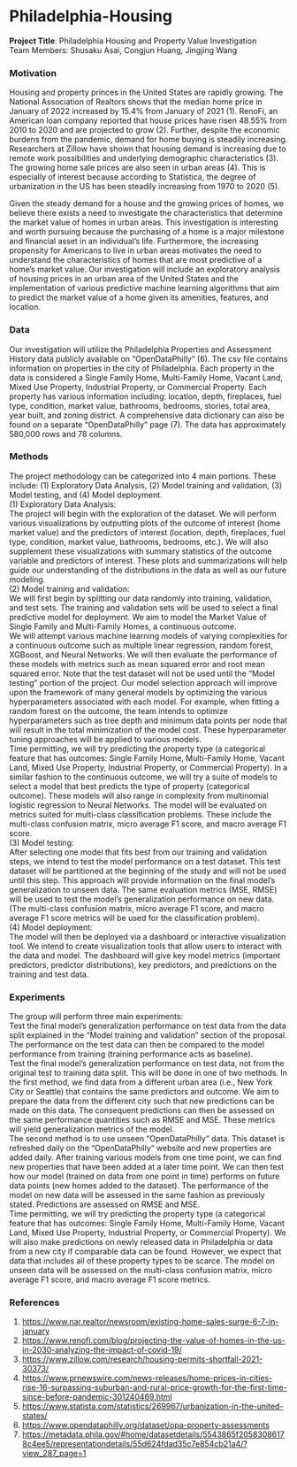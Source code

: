 # Philadelphia-Housing

**Project Title**: Philadelphia Housing and Property Value Investigation  
Team Members: Shusaku Asai, Congjun Huang, Jingjing Wang   

### Motivation  
Housing and property princes in the United States are rapidly growing. The National Association of Realtors shows that the median home price in January of 2022 increased by 15.4% from January of 2021 (1). RenoFi, an American loan company reported that house prices have risen 48.55% from 2010 to 2020 and are projected to grow (2). Further, despite the economic burdens from the pandemic, demand for home buying is steadily increasing. Researchers at Zillow have shown that housing demand is increasing due to remote work possibilities and underlying demographic characteristics (3). The growing home sale prices are also seen in urban areas (4). This is especially of interest because according to Statistica, the degree of urbanization in the US has been steadily increasing from 1970 to 2020 (5).      

Given the steady demand for a house and the growing prices of homes, we believe there exists a need to investigate the characteristics that determine the market value of homes in urban areas. This investigation is interesting and worth pursuing because the purchasing of a home is a major milestone and financial asset in an individual’s life. Furthermore, the increasing propensity for Americans to live in urban areas motivates the need to understand the characteristics of homes that are most predictive of a home’s market value. Our investigation will include an exploratory analysis of housing prices in an urban area of the United States and the implementation of various predictive machine learning algorithms that aim to predict the market value of a home given its amenities, features, and location.    

### Data   
Our investigation will utilize the Philadelphia Properties and Assessment History data publicly available on “OpenDataPhilly“ (6). The csv file contains information on properties in the city of Philadelphia. Each property in the data is considered a Single Family Home, Multi-Family Home, Vacant Land, Mixed Use Property, Industrial Property, or Commercial Property. Each property has various information including: location, depth, fireplaces, fuel type, condition, market value, bathrooms, bedrooms, stories, total area, year built, and zoning district. A comprehensive data dictionary can also be found on a separate “OpenDataPhilly” page (7). The data has approximately 580,000 rows and 78 columns.    

### Methods   
The project methodology can be categorized into 4 main portions. These include: (1) Exploratory Data Analysis, (2) Model training and validation, (3) Model testing, and (4) Model deployment.  
(1) Exploratory Data Analysis:  
The project will begin with the exploration of the dataset. We will perform various visualizations by outputting plots of the outcome of interest (home market value) and the predictors of interest (location, depth, fireplaces, fuel type, condition, market value, bathrooms, bedrooms, etc.). We will also supplement these visualizations with summary statistics of the outcome variable and predictors of interest. These plots and summarizations will help guide our understanding of the distributions in the data as well as our future modeling.  
(2) Model training and validation:  
We will first begin by splitting our data randomly into training, validation, and test sets. The training and validation sets will be used to select a final predictive model for deployment. We aim to model the Market Value of Single Family and  Multi-Family Homes, a continuous outcome.    
We will attempt various machine learning models of varying complexities for a continuous outcome such as multiple linear regression, random forest, XGBoost, and Neural Networks. We will then evaluate the performance of these models with metrics such as mean squared error and root mean squared error. Note that the test dataset will not be used until the “Model testing” portion of the project. Our model selection approach will improve upon the framework of many general models by optimizing the various hyperparameters associated with each model. For example, when fitting a random forest on the outcome, the team intends to optimize hyperparameters such as  tree depth and minimum data points per node that will result in the total minimization of the model cost. These hyperparameter tuning approaches will be applied to various models.    
Time permitting, we will try predicting the property type (a categorical feature that has outcomes: Single Family Home, Multi-Family Home, Vacant Land, Mixed Use Property, Industrial Property, or Commercial Property). In a similar fashion to the continuous outcome, we will try a suite of models to select a model that best predicts the type of property (categorical outcome). These models will also range in complexity from multinomial logistic regression to Neural Networks. The model will be evaluated on metrics suited for multi-class classification problems. These include the multi-class confusion matrix, micro average F1 score, and macro average F1 score.    
(3) Model testing:   
After selecting one model that fits best from our training and validation steps, we intend to test the model performance on a test dataset. This test dataset will be partitioned at the beginning of the study and will not be used until this step. This approach will provide information on the final model’s generalization to unseen data. The same evaluation metrics (MSE, RMSE) will be used to test the model’s generalization performance on new data. (The multi-class confusion matrix, micro average F1 score, and macro average F1 score metrics will be used for the classification problem).    
(4) Model deployment:    
The model will then be deployed via a dashboard or interactive visualization tool. We intend to create visualization tools that allow users to interact with the data and model. The dashboard will give key model metrics (important predictors, predictor distributions), key predictors, and predictions on the training and test data.    

### Experiments    
The group will perform three main experiments:    
Test the final model’s generalization performance on test data from the data split explained in the “Model training and validation” section of the proposal. The performance on the test data can then be compared to the model performance from training (training performance acts as baseline).    
Test the final model’s generalization performance on test data, not from the original test to training data split. This will be done in one of two methods. In the first method, we find data from a different urban area (i.e., New York City or Seattle) that contains the same predictors and outcome. We aim to prepare the data from the different city such that new predictions can be made on this data. The consequent predictions can then be assessed on the same performance quantities such as RMSE and MSE. These metrics will yield generalization metrics of the model.      
The second method is to use unseen “OpenDataPhilly“ data. This dataset is refreshed daily on the “OpenDataPhilly“ website and new properties are added daily. After training various models from one time point, we can find new properties that have been added at a later time point. We can then test how our model (trained on data from one point in time) performs on future data points (new homes added to the dataset). The performance of the model on new data will be assessed in the same fashion as previously stated. Predictions are assessed on RMSE and MSE.    
Time permitting, we will try predicting the property type (a categorical feature that has outcomes: Single Family Home, Multi-Family Home, Vacant Land, Mixed Use Property, Industrial Property, or Commercial Property). We will also make predictions on newly released data in Philadelphia or data from a new city if comparable data can be found. However, we expect that data that includes all of these property types to be scarce. The model on unseen data will be assessed on the multi-class confusion matrix, micro average F1 score, and macro average F1 score metrics.     

### References   
1. https://www.nar.realtor/newsroom/existing-home-sales-surge-6-7-in-january    
2. https://www.renofi.com/blog/projecting-the-value-of-homes-in-the-us-in-2030-analyzing-the-impact-of-covid-19/   
3. https://www.zillow.com/research/housing-permits-shortfall-2021-30373/   
4. https://www.prnewswire.com/news-releases/home-prices-in-cities-rise-16-surpassing-suburban-and-rural-price-growth-for-the-first-time-since-before-pandemic-301240469.html   
5. https://www.statista.com/statistics/269967/urbanization-in-the-united-states/   
6. https://www.opendataphilly.org/dataset/opa-property-assessments   
7. https://metadata.phila.gov/#home/datasetdetails/5543865f20583086178c4ee5/representationdetails/55d624fdad35c7e854cb21a4/?view_287_page=1   
